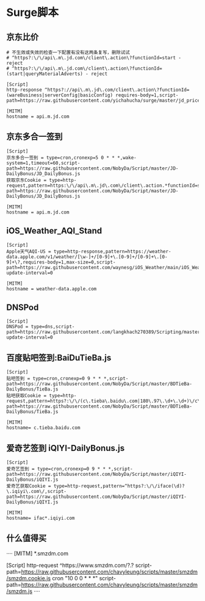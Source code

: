 # Surge脚本

## 京东比价
````
# 不生效或失效的检查一下配置有没有这两条复写，删除试试
# ^https?:\/\/api\.m\.jd.com\/client\.action\?functionId=start - reject
# ^https?:\/\/api\.m\.jd.com\/client\.action\?functionId=(start|queryMaterialAdverts) - reject

[Script]
http-response ^https?://api\.m\.jd\.com/client\.action\?functionId=(wareBusiness|serverConfig|basicConfig) requires-body=1,script-path=https://raw.githubusercontent.com/yichahucha/surge/master/jd_price.js
	
[MITM]
hostname = api.m.jd.com
````

## 京东多合一签到
````
[Script]
京东多合一签到 = type=cron,cronexp=5 0 * * *,wake-system=1,timeout=60,script-path=https://raw.githubusercontent.com/NobyDa/Script/master/JD-DailyBonus/JD_DailyBonus.js
获取京东Cookie = type=http-request,pattern=https:\/\/api\.m\.jd\.com\/client\.action.*functionId=signBean,script-path=https://raw.githubusercontent.com/NobyDa/Script/master/JD-DailyBonus/JD_DailyBonus.js

[MITM]
hostname = api.m.jd.com
````


## iOS_Weather_AQI_Stand
````
[Script]
Apple天气AQI-US = type=http-response,pattern=https://weather-data.apple.com/v1/weather/[\w-]+/[0-9]+\.[0-9]+/[0-9]+\.[0-9]+\?,requires-body=1,max-size=0,script-path=https://raw.githubusercontent.com/waynesg/iOS_Weather/main/iOS_Weather_AQI_Standard.js,script-update-interval=0

[MITM]
hostname = weather-data.apple.com
````


## DNSPod
````
[Script]
DNSPod = type=dns,script-path=https://raw.githubusercontent.com/langkhach270389/Scripting/master/Surge/dnspod.js,script-update-interval=0
````


## 百度贴吧签到:BaiDuTieBa.js
````
[Script]
贴吧签到 = type=cron,cronexp=0 9 * * *,script-path=https://raw.githubusercontent.com/NobyDa/Script/master/BDTieBa-DailyBonus/TieBa.js
贴吧获取Cookie = type=http-request,pattern=https?:\/\/(c\.tieba\.baidu\.com|180\.97\.\d+\.\d+)\/c\/s\/login,script-path=https://raw.githubusercontent.com/NobyDa/Script/master/BDTieBa-DailyBonus/TieBa.js

[MITM] 
hostname= c.tieba.baidu.com
````


## 爱奇艺签到 iQIYI-DailyBonus.js
````
[Script]
爱奇艺签到 = type=cron,cronexp=0 9 * * *,script-path=https://raw.githubusercontent.com/NobyDa/Script/master/iQIYI-DailyBonus/iQIYI.js
爱奇艺获取Cookie = type=http-request,pattern=^https?:\/\/iface(\d)?\.iqiyi\.com\/,script-path=https://raw.githubusercontent.com/NobyDa/Script/master/iQIYI-DailyBonus/iQIYI.js

[MITM] 
hostname= ifac*.iqiyi.com
````

## 什么值得买
····
[MITM]
*.smzdm.com

[Script]
http-request ^https:\/\/www\.smzdm\.com\/?.? script-path=https://raw.githubusercontent.com/chavyleung/scripts/master/smzdm/smzdm.cookie.js
cron "10 0 0 * * *" script-path=https://raw.githubusercontent.com/chavyleung/scripts/master/smzdm/smzdm.js
····

